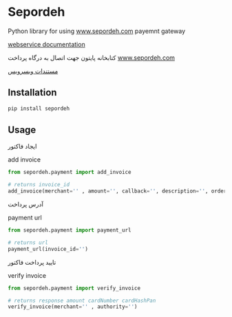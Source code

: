 # Sepordeh

Python library for using www.sepordeh.com payemnt gateway

[webservice documentation](https://sepordeh.com/webservice)

کتابخانه پایتون جهت اتصال به درگاه پرداخت www.sepordeh.com

[مستندات وبسرویس](https://sepordeh.com/webservice)

## Installation

```bash
pip install sepordeh
```

## Usage

ایجاد فاکتور

add invoice

```python
from sepordeh.payment import add_invoice

# returns invoice_id
add_invoice(merchant='' , amount='', callback='', description='', orderId='', phone='')
```

آدرس پرداخت

payment url

```python
from sepordeh.payment import payment_url

# returns url
payment_url(invoice_id='')

```

تایید پرداخت فاکتور

verify invoice

```python
from sepordeh.payment import verify_invoice

# returns response amount cardNumber cardHashPan
verify_invoice(merchant='' , authority='')

```

